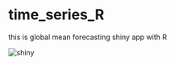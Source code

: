# time_series_R
this is global mean forecasting shiny app with R 


![shiny](https://github.com/tolg6/time_series_R/blob/main/nasdaq2.png?raw=true)
